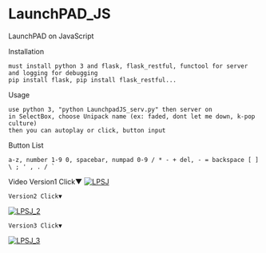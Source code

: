# LaunchPAD_JS
LaunchPAD on JavaScript

Installation

	must install python 3 and flask, flask_restful, functool for server and logging for debugging
	pip install flask, pip install flask_restful...

Usage

	use python 3, "python LaunchpadJS_serv.py" then server on
	in SelectBox, choose Unipack name (ex: faded, dont let me down, k-pop culture)
 	then you can autoplay or click, button input
  
Button List

	a-z, number 1-9 0, spacebar, numpad 0-9 / * - + del, - = backspace [ ] \ ; ' , . / `

Video
	Version1 Click▼
[![LPSJ](https://github.com/rouismia/LaunchPAD_JS/blob/master/GIF4.gif?raw=true)](https://youtu.be/Q-2MmORCvQo "LPSJ")

	Version2 Click▼
[![LPSJ_2](https://github.com/rouismia/LaunchPAD_JS/blob/master/GIF.gif?raw=true)](https://www.youtube.com/watch?v=qfbsu-vFfRY "LPSJ_2")

	Version3 Click▼
[![LPSJ_3](https://github.com/rouismia/LaunchPAD_JS/blob/master/GIF2.gif?raw=true)](https://www.youtube.com/watch?v=qfbsu-vFfRY "LPSJ_3")

